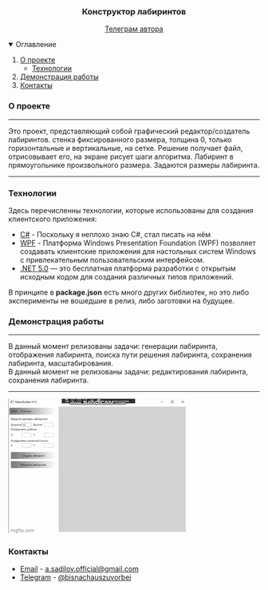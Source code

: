 <br />
<p align="center">
  <h3 align="center">Конструктор лабиринтов</h3>
  <p align="center">
    <a href="https://t.me/bisnachauszuvorbei">Телеграм автора</a>
  </p>
</p>

<details open="open">
  <summary>Оглавление</summary>
  <ol>
    <li>
      <a href="#О проекте">О проекте</a>
      <ul>
        <li><a href="#Технологии">Технологии</a></li>
      </ul>
    </li>
    <li><a href="#Демонстрация работы">Демонстрация работы</a></li>
    <li><a href="#Контакты">Контакты</a></li>
  </ol>
</details>

### О проекте

___
Это проект, представляющий собой графический редактор/создатель лабиринтов. стенка фиксированного размера, толщина 0, только горизонтальные и вертикальные, на сетке.
Решение получает файл, отрисовывает его, на экране рисует шаги алгоритма. 
Лабиринт в прямоугольнике произвольного размера. 
Задаются размеры лабиринта.
___

### Технологии

Здесь перечисленны технологии, которые использованы для создания
клиентского приложения:

* [C#]() - Поскольку я неплохо знаю C#, стал писать на нём 
* [WPF]() - Платформа Windows Presentation Foundation (WPF) позволяет создавать клиентские приложения для настольных систем Windows с привлекательным пользовательским интерфейсом.
* [.NET 5.0]() — это бесплатная платформа разработки с открытым исходным кодом для создания различных типов приложений.


В принципе в **package.json** есть много других библиотек, но это либо эксперименты не вошедшие в релиз, либо заготовки на
будущее.


### Демонстрация работы
___
В данный момент релизованы задачи: генерации лабиринта, отображения лабиринта, поиска пути решения лабиринта, сохранения лабиринта, масштабирования.
<br />
В данный момент не релизованы задачи: редактирования лабиринта, сохранения лабиринта.
___
![screen-gif](./maze_demo.gif)


### Контакты

* [Email]() - [a.sadilov.official@gmail.com](mailto:a.sadilov.official@gmail.com)
* [Telegram]() - [@bisnachauszuvorbei](https://t.me/bisnachauszuvorbei)
